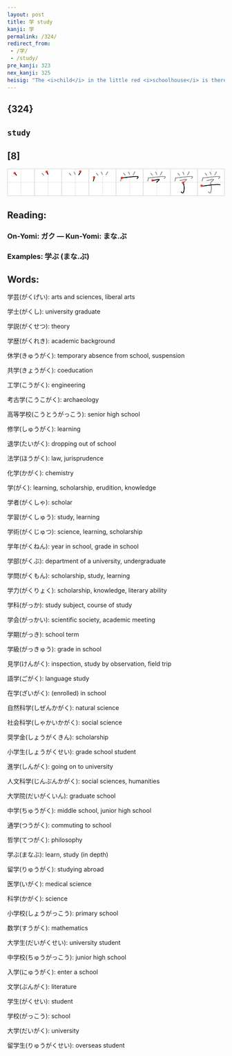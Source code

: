 ```yaml
---
layout: post
title: 学 study
kanji: 学
permalink: /324/
redirect_from:
 - /学/
 - /study/
pre_kanji: 323
nex_kanji: 325
heisig: "The <i>child</i> in the little red <i>schoolhouse</i> is there for one reason only: to <b>study</b>. Anyone who has gone through the schooling system knows well enough that <b>study</b> is one thing and <i>learning</i> quite another again. In the kanji, too, the character for <i>learning&nbsp;</i>(Frame 616) has nothing to do with the <i>schoolhouse</i>."
---
```


## {324}

## `study`

## [8]

<div class="stroke"><img src="../images/E5ADA6.png" /></div>

## Reading:

### On-Yomi: ガク &mdash; Kun-Yomi: まな.ぶ

### Examples: 学ぶ (まな.ぶ)

## Words:

学芸(がくげい): arts and sciences, liberal arts

学士(がくし): university graduate

学説(がくせつ): theory

学歴(がくれき): academic background

休学(きゅうがく): temporary absence from school, suspension

共学(きょうがく): coeducation

工学(こうがく): engineering

考古学(こうこがく): archaeology

高等学校(こうとうがっこう): senior high school

修学(しゅうがく): learning

退学(たいがく): dropping out of school

法学(ほうがく): law, jurisprudence

化学(かがく): chemistry

学(がく): learning, scholarship, erudition, knowledge

学者(がくしゃ): scholar

学習(がくしゅう): study, learning

学術(がくじゅつ): science, learning, scholarship

学年(がくねん): year in school, grade in school

学部(がくぶ): department of a university, undergraduate

学問(がくもん): scholarship, study, learning

学力(がくりょく): scholarship, knowledge, literary ability

学科(がっか): study subject, course of study

学会(がっかい): scientific society, academic meeting

学期(がっき): school term

学級(がっきゅう): grade in school

見学(けんがく): inspection, study by observation, field trip

語学(ごがく): language study

在学(ざいがく): (enrolled) in school

自然科学(しぜんかがく): natural science

社会科学(しゃかいかがく): social science

奨学金(しょうがくきん): scholarship

小学生(しょうがくせい): grade school student

進学(しんがく): going on to university

人文科学(じんぶんかがく): social sciences, humanities

大学院(だいがくいん): graduate school

中学(ちゅうがく): middle school, junior high school

通学(つうがく): commuting to school

哲学(てつがく): philosophy

学ぶ(まなぶ): learn, study (in depth)

留学(りゅうがく): studying abroad

医学(いがく): medical science

科学(かがく): science

小学校(しょうがっこう): primary school

数学(すうがく): mathematics

大学生(だいがくせい): university student

中学校(ちゅうがっこう): junior high school

入学(にゅうがく): enter a school

文学(ぶんがく): literature

学生(がくせい): student

学校(がっこう): school

大学(だいがく): university

留学生(りゅうがくせい): overseas student
